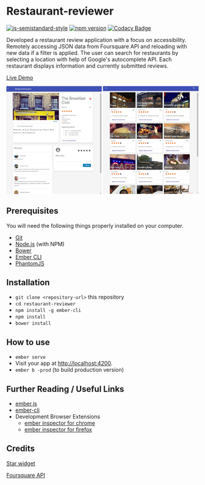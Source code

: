 # Restaurant-reviewer

[![js-semistandard-style](https://img.shields.io/badge/code%20style-semistandard-brightgreen.svg?style=flat-square)](https://github.com/Flet/semistandard)
[![npm version](https://badge.fury.io/js/npm.svg)](https://badge.fury.io/js/npm)
[![Codacy Badge](https://api.codacy.com/project/badge/Grade/845dd1820049449f94f2ab067f3930a1)](https://www.codacy.com/app/2010janak2010/restaurant-reviewer?utm_source=github.com&amp;utm_medium=referral&amp;utm_content=pe1te3son/restaurant-reviewer&amp;utm_campaign=Badge_Grade)

Developed a restaurant review application with a focus on accessibility. Remotely accessing JSON data from Foursquare API and reloading with new data if a filter is applied. The user can search for restaurants by selecting a location with help of Google's autocomplete API. Each restaurant displays information and currently submitted reviews.

[Live Demo](https://restaurant-reviewer-a36e7.firebaseapp.com/)

![Screenshort](https://github.com/pe1te3son/cdn/blob/master/restaurant-reviewer/restaurant-reviewer-git-image.jpg?raw=true)
## Prerequisites

You will need the following things properly installed on your computer.

* [Git](http://git-scm.com/)
* [Node.js](http://nodejs.org/) (with NPM)
* [Bower](http://bower.io/)
* [Ember CLI](http://ember-cli.com/)
* [PhantomJS](http://phantomjs.org/)

## Installation

* `git clone <repository-url>` this repository
* `cd restaurant-reviewer`
* `npm install -g ember-cli`
* `npm install`
* `bower install`

## How to use
* `ember serve`
* Visit your app at [http://localhost:4200](http://localhost:4200).
* `ember b -prod` (to build production version)

## Further Reading / Useful Links

* [ember.js](http://emberjs.com/)
* [ember-cli](http://ember-cli.com/)
* Development Browser Extensions
  * [ember inspector for chrome](https://chrome.google.com/webstore/detail/ember-inspector/bmdblncegkenkacieihfhpjfppoconhi)
  * [ember inspector for firefox](https://addons.mozilla.org/en-US/firefox/addon/ember-inspector/)


## Credits

[Star widget](http://lea.verou.me/2011/08/accessible-star-rating-widget-with-pure-css/)

[Foursquare API](foursquare.com)
